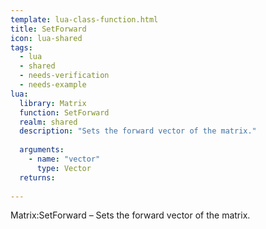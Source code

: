 ```yaml
---
template: lua-class-function.html
title: SetForward
icon: lua-shared
tags:
  - lua
  - shared
  - needs-verification
  - needs-example
lua:
  library: Matrix
  function: SetForward
  realm: shared
  description: "Sets the forward vector of the matrix."
  
  arguments:
    - name: "vector"
      type: Vector
  returns:
    
---
```


<div class="lua__search__keywords">
Matrix:SetForward &#x2013; Sets the forward vector of the matrix.
</div>
